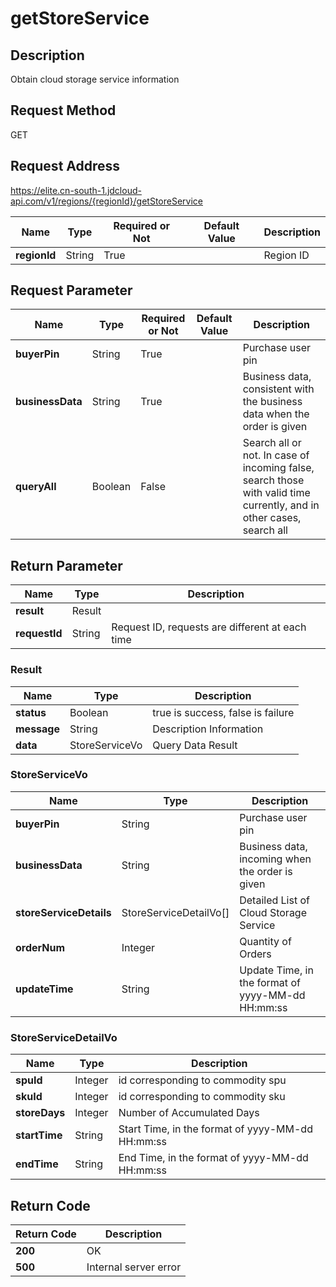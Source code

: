 # getStoreService


## Description
Obtain cloud storage service information

## Request Method
GET

## Request Address
https://elite.cn-south-1.jdcloud-api.com/v1/regions/{regionId}/getStoreService

|Name|Type|Required or Not|Default Value|Description|
|---|---|---|---|---|
|**regionId**|String|True| |Region ID|

## Request Parameter
|Name|Type|Required or Not|Default Value|Description|
|---|---|---|---|---|
|**buyerPin**|String|True| |Purchase user pin|
|**businessData**|String|True| |Business data, consistent with the business data when the order is given|
|**queryAll**|Boolean|False| |Search all or not. In case of incoming false, search those with valid time currently, and in other cases, search all|


## Return Parameter
|Name|Type|Description|
|---|---|---|
|**result**|Result| |
|**requestId**|String|Request ID, requests are different at each time|

### Result
|Name|Type|Description|
|---|---|---|
|**status**|Boolean|true is success, false is failure|
|**message**|String|Description Information|
|**data**|StoreServiceVo|Query Data Result|
### StoreServiceVo
|Name|Type|Description|
|---|---|---|
|**buyerPin**|String|Purchase user pin|
|**businessData**|String|Business data, incoming when the order is given|
|**storeServiceDetails**|StoreServiceDetailVo[]|Detailed List of Cloud Storage Service|
|**orderNum**|Integer|Quantity of Orders|
|**updateTime**|String|Update Time, in the format of yyyy-MM-dd HH:mm:ss|
### StoreServiceDetailVo
|Name|Type|Description|
|---|---|---|
|**spuId**|Integer|id corresponding to commodity spu|
|**skuId**|Integer|id corresponding to commodity sku|
|**storeDays**|Integer|Number of Accumulated Days|
|**startTime**|String|Start Time, in the format of yyyy-MM-dd HH:mm:ss|
|**endTime**|String|End Time, in the format of yyyy-MM-dd HH:mm:ss|

## Return Code
|Return Code|Description|
|---|---|
|**200**|OK|
|**500**|Internal server error|
